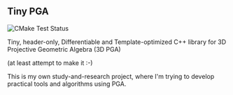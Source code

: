 ## Tiny PGA
![CMake Test Status](https://github.com/sergehog/tiny_pga/actions/workflows/master.yml/badge.svg?branch=master)

Tiny, header-only, Differentiable and Template-optimized C++ library for 3D Projective Geometric Algebra (3D PGA)

(at least attempt to make it :-)

This is my own study-and-research  project, where I'm trying to develop practical tools and algorithms using PGA.

